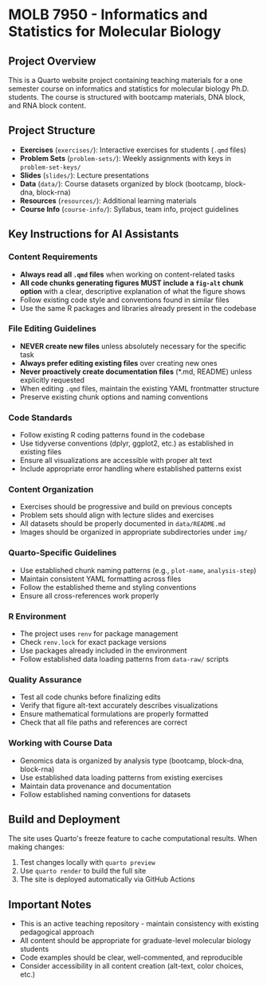 # MOLB 7950 - Informatics and Statistics for Molecular Biology

## Project Overview

This is a Quarto website project containing teaching materials for a one semester course on informatics and statistics for molecular biology Ph.D. students. The course is structured with bootcamp materials, DNA block, and RNA block content.

## Project Structure

- **Exercises** (`exercises/`): Interactive exercises for students (`.qmd` files)
- **Problem Sets** (`problem-sets/`): Weekly assignments with keys in `problem-set-keys/`
- **Slides** (`slides/`): Lecture presentations 
- **Data** (`data/`): Course datasets organized by block (bootcamp, block-dna, block-rna)
- **Resources** (`resources/`): Additional learning materials
- **Course Info** (`course-info/`): Syllabus, team info, project guidelines

## Key Instructions for AI Assistants

### Content Requirements

- **Always read all `.qmd` files** when working on content-related tasks
- **All code chunks generating figures MUST include a `fig-alt` chunk option** with a clear, descriptive explanation of what the figure shows
- Follow existing code style and conventions found in similar files
- Use the same R packages and libraries already present in the codebase

### File Editing Guidelines

- **NEVER create new files** unless absolutely necessary for the specific task
- **Always prefer editing existing files** over creating new ones
- **Never proactively create documentation files** (*.md, README) unless explicitly requested
- When editing `.qmd` files, maintain the existing YAML frontmatter structure
- Preserve existing chunk options and naming conventions

### Code Standards

- Follow existing R coding patterns found in the codebase
- Use tidyverse conventions (dplyr, ggplot2, etc.) as established in existing files
- Ensure all visualizations are accessible with proper alt text
- Include appropriate error handling where established patterns exist

### Content Organization

- Exercises should be progressive and build on previous concepts
- Problem sets should align with lecture slides and exercises
- All datasets should be properly documented in `data/README.md`
- Images should be organized in appropriate subdirectories under `img/`

### Quarto-Specific Guidelines

- Use established chunk naming patterns (e.g., `plot-name`, `analysis-step`)
- Maintain consistent YAML formatting across files
- Follow the established theme and styling conventions
- Ensure all cross-references work properly

### R Environment

- The project uses `renv` for package management
- Check `renv.lock` for exact package versions
- Use packages already included in the environment
- Follow established data loading patterns from `data-raw/` scripts

### Quality Assurance

- Test all code chunks before finalizing edits
- Verify that figure alt-text accurately describes visualizations
- Ensure mathematical formulations are properly formatted
- Check that all file paths and references are correct

### Working with Course Data

- Genomics data is organized by analysis type (bootcamp, block-dna, block-rna)
- Use established data loading patterns from existing exercises
- Maintain data provenance and documentation
- Follow established naming conventions for datasets

## Build and Deployment

The site uses Quarto's freeze feature to cache computational results. When making changes:

1. Test changes locally with `quarto preview`
2. Use `quarto render` to build the full site
3. The site is deployed automatically via GitHub Actions

## Important Notes

- This is an active teaching repository - maintain consistency with existing pedagogical approach
- All content should be appropriate for graduate-level molecular biology students
- Code examples should be clear, well-commented, and reproducible
- Consider accessibility in all content creation (alt-text, color choices, etc.)